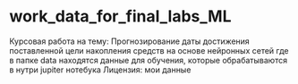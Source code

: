 # work_data_for_final_labs_ML
Курсовая работа на тему: Прогнозирование даты достижения поставленной  цели накопления средств на основе нейронных сетей  где в папке data находятся данные для обучения, которые обрабатываются в нутри jupiter нотебука  Лицензия: мои данные
